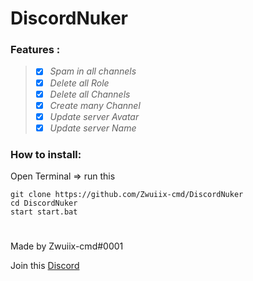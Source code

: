 # DiscordNuker

### Features :
> - [x] *Spam in all channels*
> - [x] *Delete all Role*
> - [x] *Delete all Channels*
> - [x] *Create many Channel*
> - [x] *Update server Avatar*
> - [x] *Update server Name*

### How to install:
Open Terminal => run this
```
git clone https://github.com/Zwuiix-cmd/DiscordNuker
cd DiscordNuker
start start.bat
```
#
Made by Zwuiix-cmd#0001

Join this [Discord](https://discord.gg/YfyfH6fdyv)

